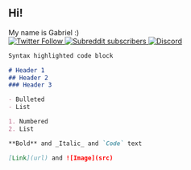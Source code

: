 ## Hi!
My name is Gabriel :) <br>
<a href="https://twitter.com/TheGemDev">
<img alt="Twitter Follow" src="https://img.shields.io/twitter/follow/TheGemDev?color=%2308A0E9&label=Follow&logo=twitter&logoColor=%2308A0E9&style=flat-square">
</a>
<a href="https://reddit.com/user/The_Gem_Dev">
  <img alt="Subreddit subscribers" src="https://img.shields.io/reddit/subreddit-subscribers/GDevelop?color=%23ff4500&label=Reddit&logo=reddit&logoColor=%23ff4500&style=flat-square">
</a>
<a href="https://discord.gg/bTdu5sr">
<img alt="Discord" src="https://img.shields.io/discord/712570994690359297?label=Discord&logo=discord&style=flat-square">
</a>


```markdown
Syntax highlighted code block

# Header 1
## Header 2
### Header 3

- Bulleted
- List

1. Numbered
2. List

**Bold** and _Italic_ and `Code` text

[Link](url) and ![Image](src)
```


